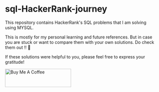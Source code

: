 # sql-HackerRank-journey

This repository contains HackerRank's SQL problems that I am solving using MYSQL.

This is mostly for my personal learning and future references. But in case you are stuck or want to compare them with your own solutions. Do check them out !! :handshake:

If these solutions were helpful to you, please feel free to express your gratitude!

<a href="https://www.buymeacoffee.com/farhanlabib" target="_blank"><img src="https://cdn.buymeacoffee.com/buttons/v2/default-yellow.png" alt="Buy Me A Coffee" style="height: 60px !important; width: 217px !important"></a>

